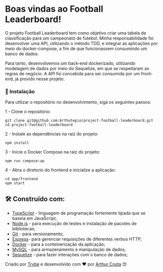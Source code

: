 # Boas vindas ao Football Leaderboard!

O projeto Football Leaderboard tem como objetivo criar uma tabela de classificação para um campeonato de futebol. Minha responsabilidade foi desenvolver uma API, utilizando o método TDD, e integrar as aplicações por meio do docker-compose, a fim de que funcionassem consumindo um banco de dados.

Para tanto, desenvolvemos um back-end dockerizado, utilizando modelagem de dados por meio do Sequelize, em que se respeitaram as regras de negócio. A API foi concebida para ser consumida por um front-end, já provido nesse projeto.

### 🔧 Instalação
Para utilizar o repositório no desenvolvimento, siga os seguintes passos:

1 - Clone o repositório: 
```
git clone git@github.com:Arthutepio/project-football-leaderboard.git
cd project-football-leaderboard
```
2 - Instale as dependências na raiz do projeto:
```
npm install
```
3 - Inicie o Docker Compose na raiz do projeto:
```
npm run compose:up
```
4 - Abra o diretorio do frontend e inicialize a aplicação:
```
cd app/frontend
npm start
```

## 🛠️ Construído com:
* [TypeScript](https://www.typescriptlang.org/) - linguagem de programação fortemente tipada que se baseia em JavaScript;
* [Node.js](https://nodejs.org/pt-br/docs/) - para execução de testes e instalação de pacotes de bibliotecas;
* [Git](https://git-scm.com/doc) - para versionamento;
* [Express](https://expressjs.com/en/starter/installing.html)- para gerenciar requisições de diferentes verbos HTTP;
* [Docker](https://www.docker.com/) - para a conteinerização da aplicação;
* [MySQL](https://dev.mysql.com/doc/) - para armazenamento e manipulação de dados;
* [Sequelize](https://sequelize.org/docs/v6/getting-started/) - para fazer interações com o banco de dados;

Criado por [Trybe](https://www.betrybe.com/) e desenvolvido com ❤️ por [Arthur Costa](https://www.linkedin.com/in/arthutepio/) 😊

